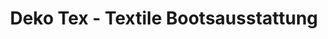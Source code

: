 ---
title: "Deko Tex - Textile Bootsausstattung"
url: /brandenburg-an-der-havel/deko-tex-textile-bootsausstattung/
shop: Allgemein
---
